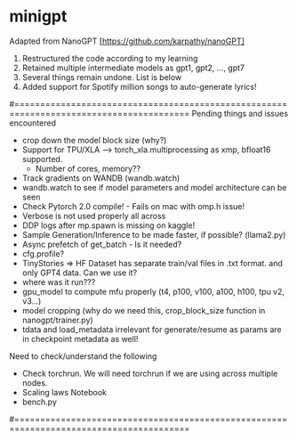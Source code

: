 # minigpt

Adapted from NanoGPT [https://github.com/karpathy/nanoGPT]

1. Restructured the code according to my learning
2. Retained multiple intermediate models as gpt1, gpt2, ..., gpt7
3. Several things remain undone. List is below
4. Added support for Spotify million songs to auto-generate lyrics!

#========================================================================================
Pending things and issues encountered

- crop down the model block size (why?)
- Support for TPU/XLA --> torch_xla.multiprocessing as xmp, bfloat16 supported.
  - Number of cores, memory??
- Track gradients on WANDB (wandb.watch)
- wandb.watch to see if model parameters and model architecture can be seen
- Check Pytorch 2.0 compile! - Fails on mac with omp.h issue!
- Verbose is not used properly all across
- DDP logs after mp.spawn is missing on kaggle!
- Sample Generation/Inference to be made faster, if possible? (llama2.py)
- Async prefetch of get_batch - Is it needed?
- cfg.profile?
- TinyStories => HF Dataset has separate train/val files in .txt format. and only GPT4 data. Can we use it?
- where was it run???
- gpu_model to compute mfu properly (t4, p100, v100, a100, h100, tpu v2, v3...)
- model cropping (why do we need this, crop_block_size function in nanogpt/trainer.py)
- tdata and load_metadata irrelevant for generate/resume as params are in checkpoint metadata as well!

Need to check/understand the following

- Check torchrun. We will need torchrun if we are using across multiple nodes.
- Scaling laws Notebook
- bench.py

#========================================================================================
